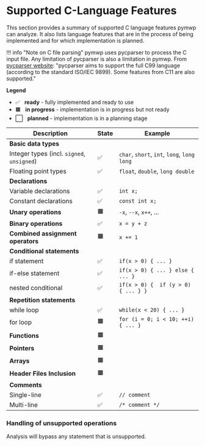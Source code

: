 # Supported C-Language Features 

This section provides a summary of supported C language features pymwp can 
analyze. It also lists language features that are in the process of being 
implemented and for which implementation is planned.

!!! info "Note on C file parsing"
    pymwp uses pycparser to process the C input file. Any limitation of 
    pycparser is also a limitation in pymwp. From
    [pycparser website](https://github.com/eliben/pycparser):
    "pycparser aims to support the full C99 language (according to the 
    standard ISO/IEC 9899). Some features from C11 are also supported."
  
**Legend**

- ✅ &nbsp; **ready** - fully implemented and ready to use
- 🟧 &nbsp; **in progress** - implementation is in progress but not ready
- ⬜ &nbsp; **planned** - implementation is in a planning stage

Description | State | Example
--- | --- | ---
**Basic data types** ||
 Integer types (incl. `signed`, `unsigned`) | ✅ | `char`, `short`, `int`, `long`, `long long`
 Floating point types  | ✅ | `float`, `double`, `long double` 
**Declarations** ||
 Variable declarations |  ✅  | `int x;` 
 Constant declarations |  ✅  | `const int x;`
**Unary operations** | 🟧 | `-x`, `--x`, `x++`, ... 
**Binary operations** | ✅ |  `x = y + z`
**Combined assignment operators** | 🟧 | `x += 1` |
**Conditional statements** || 
 if statement | ✅ | `if(x > 0) { ... }`
 if-else statement | ✅ | `if(x > 0) { ... } else { ... }`
 nested conditional  | ✅ | `if(x > 0) {  if (y > 0) { ... } }` |
**Repetition statements** || 
 while loop | ✅ | `while(x < 20) { ... }`
 for loop | 🟧 | `for (i = 0; i < 10; ++i) { ... }`
**Functions** | 🟧 ||
**Pointers** | 🟧 ||
**Arrays** | 🟧 || 
 **Header Files Inclusion** | 🟧 || 
**Comments** ||
 Single-line | ✅ | `// comment`
 Multi-line | ✅ | `/* comment */`

### Handling of unsupported operations

Analysis will bypass any statement that is unsupported.
